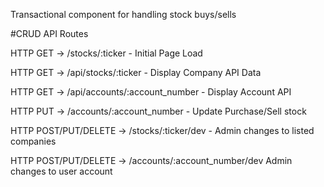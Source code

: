 Transactional component for handling stock buys/sells

#CRUD API Routes

HTTP GET -> /stocks/:ticker  -	Initial Page Load

HTTP GET -> /api/stocks/:ticker - Display Company API Data

HTTP GET -> /api/accounts/:account_number - Display Account API 

HTTP PUT -> /accounts/:account_number - Update Purchase/Sell stock

HTTP POST/PUT/DELETE -> /stocks/:ticker/dev	- Admin changes to listed companies

HTTP POST/PUT/DELETE -> /accounts/:account_number/dev	Admin changes to user account

